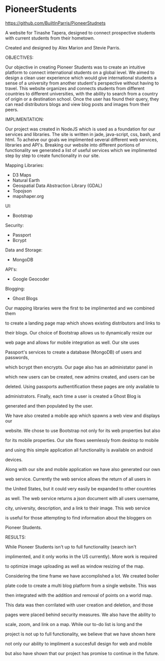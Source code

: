 # PioneerStudents
https://github.com/BuiltInParris/PioneerStudnets

A website for Tinashe Tapera, designed to connect prospective students with current students from their hometown.

Created and designed by Alex Marion and Stevie Parris.

OBJECTIVES:

Our objective in creating Pioneer Students was to create an intuitive platform to connect international students on a global level. We aimed to design a clean user experience which would give international students a sense of a university from another student's perspective without having to travel. This website organizes and connects students from different countries to different universities, with the ability to search from a country of origin or a destination school. Once the user has found their query, they can read distributors blogs and view blog posts and images from their peers.

IMPLIMENTATION:

Our project was created in NodeJS which is used as a foundation for our services and libraries. The site is written in jade, java-script, css, bash, and html. To acheive our goals we implimented several different web services, libraries and API's. Breaking our website into different portions of functionality we generated a list of useful services which we implimented step by step to create functionality in our site.

Mapping Libraries:

- D3 Maps
- Natural Earth
- Geospatial Data Abstraction Library (GDAL)
- Topojson
- mapshaper.org

UI:

- Bootstrap

Security:

- Passport
- Bcrypt

Data and Storage:

- MongoDB

API's:

- Google Geocoder

Blogging:

- Ghost Blogs

Our mapping libraries were the first to be implimented and we combined them

to create a landing page map which shows existing distributors and links to

their blogs. Our choice of Bootstrap allows us to dynamically resize our

web page and allows for mobile integration as well. Our site uses

Passport's services to create a database (MongoDB) of users and passwords,

which bcrypt then encrypts. Our page also has an administator panel in

which new users can be created, new admins created, and users can be

deleted. Using passports authentification these pages are only available to

administrators. Finally, each time a user is created a Ghost Blog is

generated and then populated by the user.  

We have also created a mobile app which spawns a web view and displays our

website. We chose to use Bootstrap not only for its web properties but also

for its mobile properties. Our site flows seemlessly from desktop to mobile

and using this simple application all functionality is available on android

devices. 

Along with our site and mobile application we have also generated our own

web service. Currently the web service allows the return of all users in

the United States, but it could very easily be expanded to other countries

as well. The web service returns a json document with all users username,

city, university, description, and a link to their image. This web service

is useful for those attempting to find information about the bloggers on

Pioneer Students. 

RESULTS:

While Pioneer Students isn't up to full functionality (search isn't

implimented, and it only works in the US currently). More work is required

to optimize image uploading as well as window resizing of the map.

Considering the time frame we have accomplished a lot. We created boiler

plate code to create a multi blog platform from a single website. This was

then integrated with the addition and removal of points on a world map.

This data was then corrilated with user creation and deletion, and those

pages were placed behind security measures. We also have the ability to

scale, zoom, and link on a map. While our to-do list is long and the

project is not up to full functionality, we believe that we have shown here

not only our ability to impliment a succesfull design for web and mobile

but also have shown that our project has promise to continue in the future.
